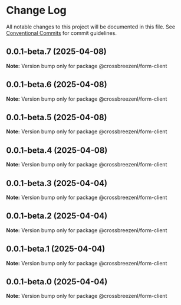 # Change Log

All notable changes to this project will be documented in this file.
See [Conventional Commits](https://conventionalcommits.org) for commit guidelines.

## 0.0.1-beta.7 (2025-04-08)

**Note:** Version bump only for package @crossbreezenl/form-client

## 0.0.1-beta.6 (2025-04-08)

**Note:** Version bump only for package @crossbreezenl/form-client

## 0.0.1-beta.5 (2025-04-08)

**Note:** Version bump only for package @crossbreezenl/form-client

## 0.0.1-beta.4 (2025-04-08)

**Note:** Version bump only for package @crossbreezenl/form-client

## 0.0.1-beta.3 (2025-04-04)

**Note:** Version bump only for package @crossbreezenl/form-client

## 0.0.1-beta.2 (2025-04-04)

**Note:** Version bump only for package @crossbreezenl/form-client

## 0.0.1-beta.1 (2025-04-04)

**Note:** Version bump only for package @crossbreezenl/form-client

## 0.0.1-beta.0 (2025-04-04)

**Note:** Version bump only for package @crossbreezenl/form-client

